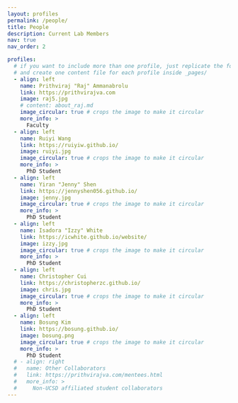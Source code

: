 ```yaml
---
layout: profiles
permalink: /people/
title: People
description: Current Lab Members
nav: true
nav_order: 2

profiles:
  # if you want to include more than one profile, just replicate the following block
  # and create one content file for each profile inside _pages/
  - align: left
    name: Prithviraj "Raj" Ammanabrolu
    link: https://prithvirajva.com
    image: raj5.jpg
    # content: about_raj.md
    image_circular: true # crops the image to make it circular
    more_info: >
      Faculty
  - align: left
    name: Ruiyi Wang
    link: https://ruiyiw.github.io/
    image: ruiyi.jpg
    image_circular: true # crops the image to make it circular
    more_info: >
      PhD Student
  - align: left
    name: Yiran "Jenny" Shen
    link: https://jennyshen056.github.io/
    image: jenny.jpg
    image_circular: true # crops the image to make it circular
    more_info: >
      PhD Student
  - align: left
    name: Isadora "Izzy" White
    link: https://icwhite.github.io/website/
    image: izzy.jpg
    image_circular: true # crops the image to make it circular
    more_info: >
      PhD Student
  - align: left
    name: Christopher Cui
    link: https://christopherzc.github.io/
    image: chris.jpg
    image_circular: true # crops the image to make it circular
    more_info: >
      PhD Student
  - align: left
    name: Bosung Kim
    link: https://bosung.github.io/
    image: bosung.png
    image_circular: true # crops the image to make it circular
    more_info: >
      PhD Student
  # - align: right
  #   name: Other Collaborators
  #   link: https://prithvirajva.com/mentees.html
  #   more_info: >
  #     Non-UCSD affiliated student collaborators
---
```


<!-- {% include figure.html
              path='/assets/img/spookylab.jpg'
              style='max-width:20% height:auto'
              alt='lab photo'
              cache_bust=true -%} -->